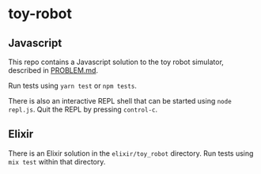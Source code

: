 # toy-robot

## Javascript

This repo contains a Javascript solution to the toy robot simulator, described
in [PROBLEM.md](PROBLEM.md).

Run tests using `yarn test` or `npm tests`.

There is also an interactive REPL shell that can be started using `node repl.js`. Quit the REPL by pressing `control-c`.


## Elixir

There is an Elixir solution in the `elixir/toy_robot` directory. Run tests using `mix test` within that directory.
